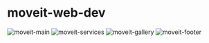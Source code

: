 # moveit-web-dev
![moveit-main](https://github.com/ozgerd/moveit-web-dev/assets/130622398/9a73442d-e624-424d-9774-be3db18e2579)
![moveit-services](https://github.com/ozgerd/moveit-web-dev/assets/130622398/a3765a28-0f91-4d9e-921d-8f5e4b9d6b9e)
![moveit-gallery](https://github.com/ozgerd/moveit-web-dev/assets/130622398/fd6980fa-c461-4985-963a-e97efe8868cf)
![moveit-footer](https://github.com/ozgerd/moveit-web-dev/assets/130622398/e632d9a0-8028-43c6-8dd8-6a2a3fbd1625)
